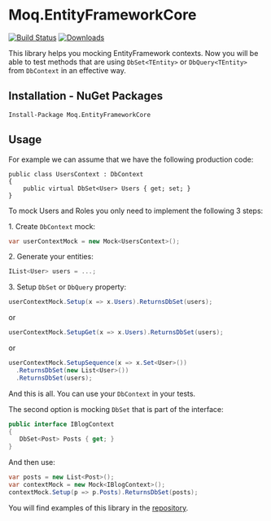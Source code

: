 # Moq.EntityFrameworkCore
[![Build Status](https://dev.azure.com/OpenSource-jankowskimichalpl/Moq.EntityFrameworkCore/_apis/build/status/MichalJankowskii.Moq.EntityFrameworkCore?branchName=master)](https://dev.azure.com/OpenSource-jankowskimichalpl/Moq.EntityFrameworkCore/_build/latest?definitionId=1&branchName=master)
[![Downloads](https://img.shields.io/nuget/dt/Moq.EntityFrameworkCore.svg)](https://www.nuget.org/packages/Moq.EntityFrameworkCore/)

This library helps you mocking EntityFramework contexts. Now you will be able to test methods that are using `DbSet<TEntity>` or `DbQuery<TEntity>` from `DbContext` in an effective way.
## Installation - NuGet Packages
```
Install-Package Moq.EntityFrameworkCore
```

## Usage
For example we can assume that we have the following production code:
```
public class UsersContext : DbContext
{
    public virtual DbSet<User> Users { get; set; }
}
```

To mock Users and Roles you only need to implement the following 3 steps:

1\. Create `DbContext` mock:
```csharp
var userContextMock = new Mock<UsersContext>();
```
2\. Generate your entities:
```csharp
IList<User> users = ...;
```
3\. Setup `DbSet` or `DbQuery` property:
```csharp
userContextMock.Setup(x => x.Users).ReturnsDbSet(users);
```
or 
```csharp
userContextMock.SetupGet(x => x.Users).ReturnsDbSet(users);
```
or
```csharp
userContextMock.SetupSequence(x => x.Set<User>())
  .ReturnsDbSet(new List<User>())
  .ReturnsDbSet(users);
```



And this is all. You can use your `DbContext` in your tests.

The second option is mocking `DbSet` that is part of the interface:
```csharp
public interface IBlogContext
{
   DbSet<Post> Posts { get; }
}
```

And then use:
```csharp
var posts = new List<Post>();
var contextMock = new Mock<IBlogContext>();
contextMock.Setup(p => p.Posts).ReturnsDbSet(posts);
```
You will find examples of this library in the [repository](https://github.com/MichalJankowskii/Moq.EntityFrameworkCore/blob/master/src/Moq.EntityFrameworkCore.Examples/UsersServiceTest.cs).
